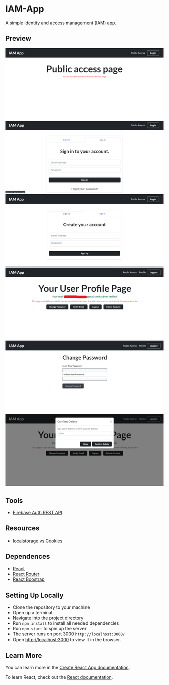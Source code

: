 # IAM-App

A simple identity and access management (IAM) app.

## Preview

<img src="./public/free-access.png" alt="Free access page preview">

<img src="./public/sign-in.png" alt="change password page preview">

<img src="./public/sign-out.png" alt="change password page preview">

<img src="./public/user-profile.png" alt="User profile page preview">

<img src="./public/change-password.png" alt="change password page preview">

<img src="./public/delete-account.png" alt="change password page preview">

## Tools

- [Firebase Auth REST API](https://firebase.google.com/docs/reference/rest/auth)

## Resources

- [localstorage vs Cookies](https://academind.com/tutorials/localstorage-vs-cookies-xss)

## Dependences

- [React](https://reactjs.org/docs/getting-started.html)
- [React Router](https://reactrouter.com/docs/en/v6/getting-started/installation)
- [React Boostrap](https://react-bootstrap.github.io/getting-started/introduction)

## Setting Up Locally

- Clone the repository to your machine
- Open up a terminal
- Navigate into the project directory
- Run <code>npm install</code> to install all needed dependencies
- Run <code>npm start</code> to spin up the server
- The server runs on port 3000 <code>http://localhost:3000/</code>
- Open [http://localhost:3000](http://localhost:3000) to view it in the browser.

## Learn More

You can learn more in the [Create React App documentation](https://facebook.github.io/create-react-app/docs/getting-started).

To learn React, check out the [React documentation](https://reactjs.org/).
